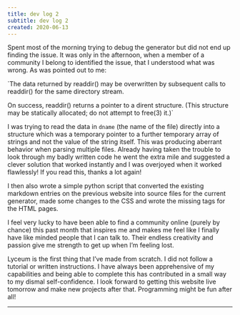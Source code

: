 ```yaml
---
title: dev log 2
subtitle: dev log 2
created: 2020-06-13
---
```


Spent most of the morning trying to debug the generator but did not end up finding the issue. It was only in the afternoon, when a member of a community I belong to identified the issue, that I understood what was wrong. As was pointed out to me:

`The data returned by readdir() may be overwritten by subsequent calls to readdir() for the same directory stream.

On success, readdir() returns a pointer to a dirent structure. (This structure may be statically allocated; do not attempt to free(3) it.)`

I was trying to read the data in `dname` (the name of the file) directly into a structure which was a temporary pointer to a further temporary array of strings and not the value of the string itself. This was producing aberrant behavior when parsing multiple files. Already having taken the trouble to look through my badly written code he went the extra mile and suggested a clever solution that worked instantly and I was overjoyed when it worked flawlessly! If you read this, thanks a lot again!

I then also wrote a simple python script that converted the existing markdown entries on the previous website into source files for the current generator, made some changes to the CSS and wrote the missing tags for the HTML pages.

I feel very lucky to have been able to find a community online (purely by chance) this past month that inspires me and makes me feel like I finally have like minded people that I can talk to. Their endless creativity and passion give me strength to get up when I’m feeling lost.

Lyceum is the first thing that I’ve made from scratch. I did not follow a tutorial or written instructions. I have always been apprehensive of my capabilities and being able to complete this has contributed in a small way to my dismal self-confidence. I look forward to getting this website live tomorrow and make new projects after that. Programming might be fun after all!

---
